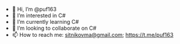 - 👋 Hi, I’m @puf163
- 👀 I’m interested in C#
- 🌱 I’m currently learning C#
- 💞️ I’m looking to collaborate on C#
- 📫 How to reach me: sitnikovma@gmail.com; https://t.me/puf163 

<!---
puf163/puf163 is a ✨ special ✨ repository because its `README.md` (this file) appears on your GitHub profile.
You can click the Preview link to take a look at your changes.
--->
